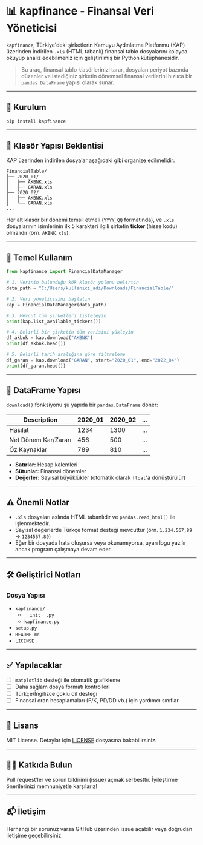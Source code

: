 
# 📊 kapfinance - Finansal Veri Yöneticisi

`kapfinance`, Türkiye'deki şirketlerin Kamuyu Aydınlatma Platformu (KAP) üzerinden indirilen `.xls` (HTML tabanlı) finansal tablo dosyalarını kolayca okuyup analiz edebilmeniz için geliştirilmiş bir Python kütüphanesidir.

> Bu araç, finansal tablo klasörlerinizi tarar, dosyaları periyot bazında düzenler ve istediğiniz şirketin dönemsel finansal verilerini hızlıca bir `pandas.DataFrame` yapısı olarak sunar.

---

## 🚀 Kurulum

```bash
pip install kapfinance
```

---

## 📂 Klasör Yapısı Beklentisi

KAP üzerinden indirilen dosyalar aşağıdaki gibi organize edilmelidir:

```
FinancialTable/
├── 2020_01/
│   ├── AKBNK.xls
│   ├── GARAN.xls
├── 2020_02/
│   ├── AKBNK.xls
│   └── GARAN.xls
...
```

Her alt klasör bir dönemi temsil etmeli (`YYYY_QQ` formatında), ve `.xls` dosyalarının isimlerinin ilk 5 karakteri ilgili şirketin **ticker** (hisse kodu) olmalıdır (örn. `AKBNK.xls`).

---

## 🧠 Temel Kullanım

```python
from kapfinance import FinancialDataManager

# 1. Verinin bulunduğu kök klasör yolunu belirtin
data_path = "C:/Users/kullanici_adi/Downloads/FinancialTable/"

# 2. Veri yöneticisini başlatın
kap = FinancialDataManager(data_path)

# 3. Mevcut tüm şirketleri listeleyin
print(kap.list_available_tickers())

# 4. Belirli bir şirketin tüm verisini yükleyin
df_akbnk = kap.download("AKBNK")
print(df_akbnk.head())

# 5. Belirli tarih aralığına göre filtreleme
df_garan = kap.download("GARAN", start="2020_01", end="2022_04")
print(df_garan.head())
```

---

## 📐 DataFrame Yapısı

`download()` fonksiyonu şu yapıda bir `pandas.DataFrame` döner:

| Description               | 2020_01 | 2020_02 | ... |
|---------------------------|---------|---------|-----|
| Hasılat                   | 1234    | 1300    | ... |
| Net Dönem Kar/Zararı      | 456     | 500     | ... |
| Öz Kaynaklar              | 789     | 810     | ... |

- **Satırlar:** Hesap kalemleri  
- **Sütunlar:** Finansal dönemler  
- **Değerler:** Sayısal büyüklükler (otomatik olarak `float`'a dönüştürülür)

---

## ⚠️ Önemli Notlar

- `.xls` dosyaları aslında HTML tabanlıdır ve `pandas.read_html()` ile işlenmektedir.
- Sayısal değerlerde Türkçe format desteği mevcuttur (örn. `1.234.567,89` → `1234567.89`)
- Eğer bir dosyada hata oluşursa veya okunamıyorsa, uyarı logu yazılır ancak program çalışmaya devam eder.

---

## 🛠 Geliştirici Notları

### Dosya Yapısı

- `kapfinance/`
  - `__init__.py`
  - `kapfinance.py`
- `setup.py`
- `README.md`
- `LICENSE`

---

## ✅ Yapılacaklar

- [ ] `matplotlib` desteği ile otomatik grafikleme
- [ ] Daha sağlam dosya formatı kontrolleri
- [ ] Türkçe/İngilizce çoklu dil desteği
- [ ] Finansal oran hesaplamaları (F/K, PD/DD vb.) için yardımcı sınıflar

---

## 📄 Lisans

MIT License. Detaylar için [LICENSE](./LICENSE) dosyasına bakabilirsiniz.

---

## 👨‍💻 Katkıda Bulun

Pull request’ler ve sorun bildirimi (issue) açmak serbesttir. İyileştirme önerilerinizi memnuniyetle karşılarız!

---

## 📬 İletişim

Herhangi bir sorunuz varsa GitHub üzerinden issue açabilir veya doğrudan iletişime geçebilirsiniz.
